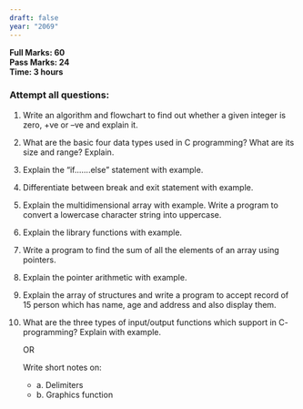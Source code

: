 ```yaml
---
draft: false
year: "2069"
---
```


**Full Marks: 60**\
**Pass Marks: 24**\
**Time: 3 hours**

### Attempt all questions:

1. Write an algorithm and flowchart to find out whether a given integer is zero, +ve or –ve and explain it.
2. What are the basic four data types used in C programming? What are its size and range? Explain.
3. Explain the “if.......else” statement with example.
4. Differentiate between break and exit statement with example.
5. Explain the multidimensional array with example. Write a program to convert a
   lowercase character string into uppercase.
6. Explain the library functions with example.
7. Write a program to find the sum of all the elements of an array using pointers.
8. Explain the pointer arithmetic with example.
9. Explain the array of structures and write a program to accept record of 15 person which
   has name, age and address and also display them.
10. What are the three types of input/output functions which support in C-
    programming? Explain with example.

    OR

    Write short notes on:

    - a. Delimiters
    - b. Graphics function
